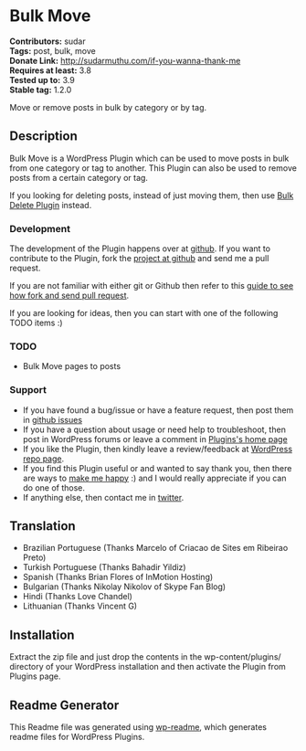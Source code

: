 # Bulk Move #
**Contributors:** sudar  
**Tags:** post, bulk, move  
**Donate Link:** http://sudarmuthu.com/if-you-wanna-thank-me  
**Requires at least:** 3.8  
**Tested up to:** 3.9  
**Stable tag:** 1.2.0  

Move or remove posts in bulk by category or by tag.

## Description ##

Bulk Move is a WordPress Plugin which can be used to move posts in bulk from one category or tag to another. This Plugin can also be used to remove posts from a certain category or tag.

If you looking for deleting posts, instead of just moving them, then use [Bulk Delete Plugin][2] instead.

### Development

The development of the Plugin happens over at [github][6]. If you want to contribute to the Plugin, fork the [project at github][6] and send me a pull request.

If you are not familiar with either git or Github then refer to this [guide to see how fork and send pull request](http://sudarmuthu.com/blog/contributing-to-project-hosted-in-github).

If you are looking for ideas, then you can start with one of the following TODO items :)

### TODO

- Bulk Move pages to posts

### Support

- If you have found a bug/issue or have a feature request, then post them in [github issues][7]
- If you have a question about usage or need help to troubleshoot, then post in WordPress forums or leave a comment in [Plugins's home page][1]
- If you like the Plugin, then kindly leave a review/feedback at [WordPress repo page][8].
- If you find this Plugin useful or and wanted to say thank you, then there are ways to [make me happy](http://sudarmuthu.com/if-you-wanna-thank-me) :) and I would really appreciate if you can do one of those.
- If anything else, then contact me in [twitter][3].

 [1]: http://sudarmuthu.com/wordpress/bulk-move
 [2]: http://sudarmuthu.com/wordpress/bulk-delete
 [3]: http://twitter.com/sudarmuthu
 [4]: http://sudarmuthu.com/blog
 [5]: http://sudarmuthu.com/wordpress
 [6]: https://github.com/sudar/bulk-move
 [7]: https://github.com/sudar/bulk-move/issues
 [8]: http://wordpress.org/extend/plugins/bulk-move/

## Translation ##

*   Brazilian Portuguese (Thanks Marcelo of Criacao de Sites em Ribeirao Preto)
*   Turkish Portuguese (Thanks Bahadir Yildiz)
*   Spanish (Thanks Brian Flores of InMotion Hosting)
*   Bulgarian (Thanks Nikolay Nikolov of Skype Fan Blog)
*   Hindi (Thanks Love Chandel)
*   Lithuanian (Thanks Vincent G)

## Installation ##

Extract the zip file and just drop the contents in the wp-content/plugins/ directory of your WordPress installation and then activate the Plugin from Plugins page.

## Readme Generator ##

This Readme file was generated using <a href = 'http://sudarmuthu.com/wordpress/wp-readme'>wp-readme</a>, which generates readme files for WordPress Plugins.
